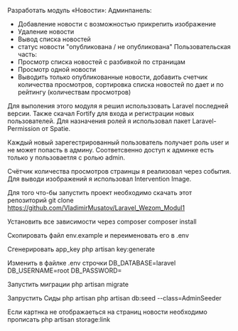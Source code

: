 Разработать модуль «Новости»:
Админпанель:
- Добавление новости с возможностью прикрепить изображение
- Удаление новости
- Вывод списка новостей
- статус новости "опубликована / не опубликована"
Пользовательская часть:
- Просмотр списка новостей с разбивкой по страницам
- Просмотр одной новости
- Выводить только опубликованные новости, добавить счетчик количества просмотров, сортировка списка новостей по дает и по рейтингу (количествам просмотров)


Для выполения этого модуля я решил использзовать Laravel последней версии.
Также скачал Fortify для входа и регистрации новых пользователей.
Для назначения ролей я использовал пакет Laravel-Permission от Spatie.

Каждый новый зарегестрированный пользователь получает роль user и не может попасть в админу.
Соответсвенно доступ к админке есть только у пользоваетля с ролью admin.

Счётчик количества просмотров страинцы я реализовал через события.
Для выводи изображений я использовал  Intervention Image.

Для того что-бы запуcтить проект необходимо скачать этот репозиторий
git clone https://github.com/VladimirMusatov/Laravel_Wezom_Modul1

Установить все зависимости через composer
composer install

Скопировать файл env.example и переименовать его в .env

Сгенерировать app_key
php artisan key:generate

Изменить в файлке .env строчки
DB_DATABASE=laravel
DB_USERNAME=root
DB_PASSWORD=

Запустить миграции
php artisan migrate

Запрустить Сиды
php artisan php artisan db:seed --class=AdminSeeder

Если картнка не отображаеться на страниц новости необходимо прописать 
php artisan storage:link